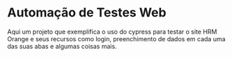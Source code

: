 # Automação de Testes Web

Aqui um projeto que exemplifica o uso do cypress para testar o site HRM Orange e seus recursos como login, preenchimento de dados em cada uma das suas abas e algumas coisas mais.
